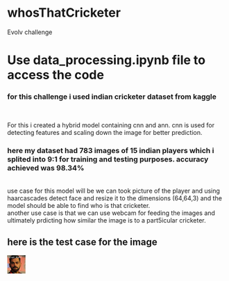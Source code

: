 # whosThatCricketer
Evolv challenge<br>
<h1>Use data_processing.ipynb file to access the code</h1>
<h3>for this challenge i used indian cricketer dataset from kaggle</h3><br>

For this i created a hybrid model containing cnn and ann. cnn is used for detecting features and scaling down the image for better prediction.<br>

<h3>here my dataset had 783 images of 15 indian players which i splited into 9:1 for training and testing purposes.
accuracy achieved was 98.34%</h3><br> 
use case for this model will be we can took picture of the player and using haarcascades detect face and resize it to the dimensions (64,64,3) and the model 
should be able to find who is that cricketer.<br>
another use case is that we can use webcam for feeding the images and ultimately prdicting how similar the image is to a part5icular cricketer.

<h2>here is the test case for the image</h2>
<img src="test_from_computer.jpg" alt="test image" style="width:42px;height:42px;">
